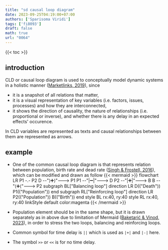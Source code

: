 ```yaml
---
title: "sd causal loop diagram"
date: 2023-09-25T04:19:00+07:00
authors: ['Sparisoma Viridi']
tags: ['fi8093']
draft: false
math: true
url: "0064"
---
```

{{< toc >}}


## introduction
CLD or causal loop diagram is used to conceptually model dynamic systems in a holistic manner ([Marketlinks, 2019](https://www.marketlinks.org/resources/what-causal-loop-diagram-and-what-it-good)), since
+ it is a snapshot of all relations that matter,
+ it is a visual representation of key variables (i.e. factors, issues, processes) and how they are interconnected,
+ it shows the direction of causality, the nature of relationships (i.e. proportional or inverse), and whether there is any delay in an expected effects' occurence.

In CLD variables are represented as texts and causal relationships between them are represented as arrows.


## example
+ One of the common causal loop diagram is that represents relation between population, birth rate and dead rate ([Singh & Frostell, 2016](https://www.researchgate.net/publication/303943753_Beyond_Waste_Management)), which can be modified and drawn as follow
{{< mermaid >}}
flowchart LR
  P1 -.- P2
  D --"&rang;&#x2795;&rang;"---> P1
  P1 --"|&#x2796;|"---> D
  P2 --"|&#x2795;|"---> B
  B --"&lang;&#x2795;&lang;"---> P2
  subgraph BL["Balancing loop"]
    direction LR
    D(("Death"))
    P1(("Population"))
  end
  subgraph RL["Reinforcing loop"]
    direction LR
    P2(("Population"))
    B(("Birth"))
  end
  style BL rx:40, ry:40
  style RL rx:40, ry:40
  linkStyle default color:magenta
{{< /mermaid >}}

+ Population element should be in the same shape, but it is drawn separately as in above due to limitation of Mermaid ([Baketarić & Vinod, 2023](https://github.com/orgs/mermaid-js/discussions/4308#discussion-5100526)), in order to stress the two loops, balancing and reinforcing loops.
+ Common symbol for time delay is `||` which is used as `|+|` and `|-|` here.
+ The symbol `>>` or `<<` is for no time delay.
